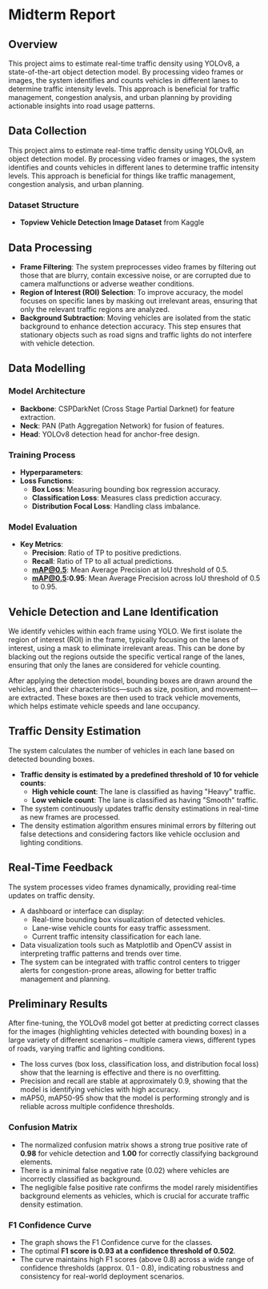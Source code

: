 # Midterm Report

## Overview
This project aims to estimate real-time traffic density using YOLOv8, a state-of-the-art object detection model. By processing video frames or images, the system identifies and counts vehicles in different lanes to determine traffic intensity levels. This approach is beneficial for traffic management, congestion analysis, and urban planning by providing actionable insights into road usage patterns.

## Data Collection
This project aims to estimate real-time traffic density using YOLOv8, an object detection model. By processing video frames or images, the system identifies and counts vehicles in different lanes to determine traffic intensity levels. This approach is beneficial for things like traffic management, congestion analysis, and urban planning.

### Dataset Structure
- **Topview Vehicle Detection Image Dataset** from Kaggle

## Data Processing

- **Frame Filtering**: The system preprocesses video frames by filtering out those that are blurry, contain excessive noise, or are corrupted due to camera malfunctions or adverse weather conditions.
- **Region of Interest (ROI) Selection**: To improve accuracy, the model focuses on specific lanes by masking out irrelevant areas, ensuring that only the relevant traffic regions are analyzed.
- **Background Subtraction**: Moving vehicles are isolated from the static background to enhance detection accuracy. This step ensures that stationary objects such as road signs and traffic lights do not interfere with vehicle detection.

## Data Modelling

### Model Architecture
- **Backbone**: CSPDarkNet (Cross Stage Partial Darknet) for feature extraction.
- **Neck**: PAN (Path Aggregation Network) for fusion of features.
- **Head**: YOLOv8 detection head for anchor-free design.

### Training Process
- **Hyperparameters**:
- **Loss Functions**:
  - **Box Loss**: Measuring bounding box regression accuracy.
  - **Classification Loss**: Measures class prediction accuracy.
  - **Distribution Focal Loss**: Handling class imbalance.

### Model Evaluation
- **Key Metrics**:
  - **Precision**: Ratio of TP to positive predictions.
  - **Recall**: Ratio of TP to all actual predictions.
  - **mAP@0.5**: Mean Average Precision at IoU threshold of 0.5.
  - **mAP@0.5:0.95**: Mean Average Precision across IoU threshold of 0.5 to 0.95.

## Vehicle Detection and Lane Identification
We identify vehicles within each frame using YOLO. We first isolate the region of interest (ROI) in the frame, typically focusing on the lanes of interest, using a mask to eliminate irrelevant areas. This can be done by blacking out the regions outside the specific vertical range of the lanes, ensuring that only the lanes are considered for vehicle counting.

After applying the detection model, bounding boxes are drawn around the vehicles, and their characteristics—such as size, position, and movement—are extracted. These boxes are then used to track vehicle movements, which helps estimate vehicle speeds and lane occupancy.

## Traffic Density Estimation
The system calculates the number of vehicles in each lane based on detected bounding boxes.

- **Traffic density is estimated by a predefined threshold of 10 for vehicle counts**:
  - **High vehicle count**: The lane is classified as having "Heavy" traffic.
  - **Low vehicle count**: The lane is classified as having "Smooth" traffic.
- The system continuously updates traffic density estimations in real-time as new frames are processed.
- The density estimation algorithm ensures minimal errors by filtering out false detections and considering factors like vehicle occlusion and lighting conditions.

## Real-Time Feedback
The system processes video frames dynamically, providing real-time updates on traffic density.

- A dashboard or interface can display:
  - Real-time bounding box visualization of detected vehicles.
  - Lane-wise vehicle counts for easy traffic assessment.
  - Current traffic intensity classification for each lane.
- Data visualization tools such as Matplotlib and OpenCV assist in interpreting traffic patterns and trends over time.
- The system can be integrated with traffic control centers to trigger alerts for congestion-prone areas, allowing for better traffic management and planning.

## Preliminary Results
After fine-tuning, the YOLOv8 model got better at predicting correct classes for the images (highlighting vehicles detected with bounding boxes) in a large variety of different scenarios – multiple camera views, different types of roads, varying traffic and lighting conditions.

- The loss curves (box loss, classification loss, and distribution focal loss) show that the learning is effective and there is no overfitting.
- Precision and recall are stable at approximately 0.9, showing that the model is identifying vehicles with high accuracy.
- mAP50, mAP50-95 show that the model is performing strongly and is reliable across multiple confidence thresholds.

### Confusion Matrix
- The normalized confusion matrix shows a strong true positive rate of **0.98** for vehicle detection and **1.00** for correctly classifying background elements.
- There is a minimal false negative rate (0.02) where vehicles are incorrectly classified as background.
- The negligible false positive rate confirms the model rarely misidentifies background elements as vehicles, which is crucial for accurate traffic density estimation.

### F1 Confidence Curve
- The graph shows the F1 Confidence curve for the classes.
- The optimal **F1 score is 0.93 at a confidence threshold of 0.502**.
- The curve maintains high F1 scores (above 0.8) across a wide range of confidence thresholds (approx. 0.1 - 0.8), indicating robustness and consistency for real-world deployment scenarios.
